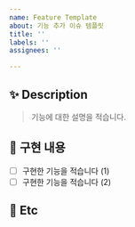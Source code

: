 ```yaml
---
name: Feature Template
about: 기능 추가 이슈 템플릿
title: ''
labels: ''
assignees: ''

---
```


## ✨ Description

> 기능에 대한 설명을 적습니다.

## 📌 구현 내용

- [ ] 구현한 기능을 적습니다 (1)
- [ ] 구현한 기능을 적습니다 (2)

## 🌱 Etc
